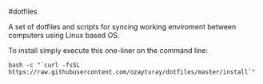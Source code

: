 #dotfiles

A set of dotfiles and scripts for syncing working enviroment between computers using Linux based OS.


To install simply execute this one-liner on the command line:

```
bash -c "`curl -fsSL https://raw.githubusercontent.com/ozayturay/dotfiles/master/install`"

